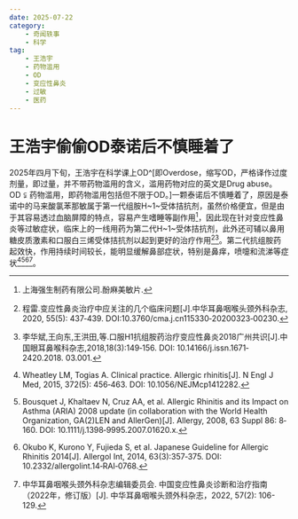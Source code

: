 ```yaml
---
date: 2025-07-22
category: 
    - 奇闻轶事
    - 科学
tag: 
    - 王浩宇
    - 药物滥用
    - OD
    - 变应性鼻炎
    - 过敏
    - 医药
---
```


# 王浩宇偷偷OD泰诺后不慎睡着了

2025年四月下旬，王浩宇在科学课上OD^[即Overdose，缩写OD，严格译作过度剂量，即过量，并不带药物滥用的含义，滥用药物对应的英文是Drug abuse。$\text{OD}\subsetneqq\text{药物滥用}$，即药物滥用包括但不限于OD。]一颗泰诺后不慎睡着了，原因是泰诺中的马来酸氯苯那敏属于第一代组胺H~1~受体拮抗剂，虽然价格便宜，但是由于其容易透过血脑屏障的特点，容易产生嗜睡等副作用[^1]，因此现在针对变应性鼻炎等过敏症状，临床上的一线用药为第二代H~1~受体拮抗剂，此外还可辅以鼻用糖皮质激素和口服白三烯受体拮抗剂以起到更好的治疗作用[^2][^3]。第二代抗组胺药起效快，作用持续时间较长，能明显缓解鼻部症状，特别是鼻痒，喷嚏和流涕等症状[^4][^5][^6][^7]。

[^1]: 上海强生制药有限公司.酚麻美敏片.
[^2]: 程雷.变应性鼻炎治疗中应关注的几个临床问题\[J\].中华耳鼻咽喉头颈外科杂志, 2020, 55(5): 437‐439. DOI:10.3760/cma.j.cn115330‐20200323‐00230.
[^3]: 李华斌,王向东,王洪田,等.口服H1抗组胺药治疗变应性鼻炎2018广州共识\[J\].中国眼耳鼻喉科杂志,2018,18(3):149‐156. DOI: 10.14166/j.issn.1671‐2420.2018. 03.001.
[^4]: Wheatley LM, Togias A. Clinical practice. Allergic rhinitis\[J\]. N Engl J Med, 2015, 372(5): 456‐463. DOI: 10.1056/NEJMcp1412282.
[^5]: Bousquet J, Khaltaev N, Cruz AA, et al. Allergic Rhinitis and its Impact on Asthma (ARIA) 2008 update (in collaboration with the World Health Organization, GA(2)LEN and AllerGen)\[J\]. Allergy, 2008, 63 Suppl 86: 8‐160. DOI: 10.1111/j.1398‐9995.2007.01620.x.
[^6]: Okubo K, Kurono Y, Fujieda S, et al. Japanese Guideline for Allergic Rhinitis 2014\[J\]. Allergol Int, 2014, 63(3):357‐375. DOI: 10.2332/allergolint.14‐RAI‐0768.
[^7]: 中华耳鼻咽喉头颈外科杂志编辑委员会. 中国变应性鼻炎诊断和治疗指南（2022年，修订版）\[J\]. 中华耳鼻咽喉头颈外科杂志，2022, 57(2): 106-129.

